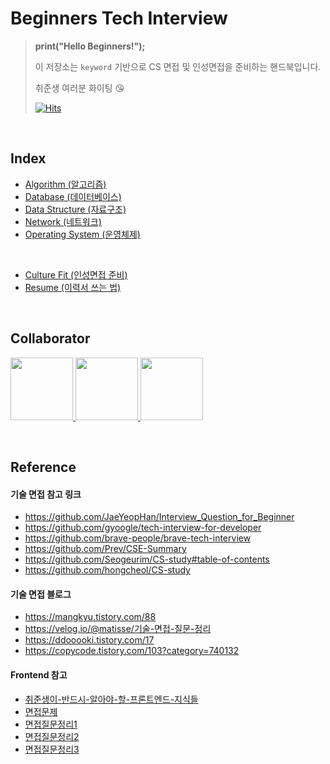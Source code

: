 # Beginners Tech Interview

> **print("Hello Beginners!");**   
>
> 이 저장소는 `keyword` 기반으로 CS 면접 및 인성면접을 준비하는 핸드북입니다.   
> 
> 취준생 여러분 화이팅 😘
> 
> [![Hits](https://hits.seeyoufarm.com/api/count/incr/badge.svg?url=https://github.com/Egolper/beginners-tech-interview&count_bg=%23888888&title_bg=%23555555&icon=&icon_color=%23E7E7E7&title=hits&edge_flat=false)](https://hits.seeyoufarm.com)

<br>

## Index

- [Algorithm (알고리즘)](./algorithm/README.md)
- [Database (데이터베이스)](./database/README.md)
- [Data Structure (자료구조)](./data-structure/README.md)
- [Network (네트워크)](./network/README.md)
- [Operating System (운영체제)](./operating-system/README.md)

<br>

- [Culture Fit (인성면접 준비)]()
- [Resume (이력서 쓰는 법)]()

<br>

## Collaborator

<p>
<a href="https://github.com/bepyan">
  <img src="https://github.com/bepyan.png" width="100">
</a>
<a href="https://github.com/ondal1997">
  <img src="https://github.com/ondal1997.png" width="100">
</a>
<a href="https://github.com/RokwonK">
  <img src="https://github.com/RokwonK.png" width="100">
</a>
</p>

<br>

## Reference

#### 기술 면접 참고 링크
- https://github.com/JaeYeopHan/Interview_Question_for_Beginner
- https://github.com/gyoogle/tech-interview-for-developer
- https://github.com/brave-people/brave-tech-interview
- https://github.com/Prev/CSE-Summary
- https://github.com/Seogeurim/CS-study#table-of-contents  
- https://github.com/hongcheol/CS-study

#### 기술 면접 블로그
- https://mangkyu.tistory.com/88
- https://velog.io/@matisse/기술-면접-질문-정리
- https://ddooooki.tistory.com/17
- https://copycode.tistory.com/103?category=740132


#### Frontend 참고
- [취준생이-반드시-알아야-할-프론트엔드-지식들](https://github.com/baeharam/Must-Know-About-Frontend#%EC%B7%A8%EC%A4%80%EC%83%9D%EC%9D%B4-%EB%B0%98%EB%93%9C%EC%8B%9C-%EC%95%8C%EC%95%84%EC%95%BC-%ED%95%A0-%ED%94%84%EB%A1%A0%ED%8A%B8%EC%97%94%EB%93%9C-%EC%A7%80%EC%8B%9D%EB%93%A4)
- [면접문제](https://velog.io/@cjy0029/%ED%94%84%EB%A1%A0%ED%8A%B8%EC%97%94%EB%93%9C-%EB%A9%B4%EC%A0%91-%EB%AC%B8%EC%A0%9C-1%ED%83%84)
- [면접질문정리1](https://realmojo.tistory.com/300)
- [면접질문정리2](https://velog.io/@ansrjsdn/%ED%94%84%EB%A1%A0%ED%8A%B8%EC%97%94%EB%93%9C-%EB%A9%B4%EC%A0%91-%EC%A7%88%EB%AC%B8-%EC%A0%95%EB%A6%AC)
- [면접질문정리3](https://sunnykim91.tistory.com/121)
